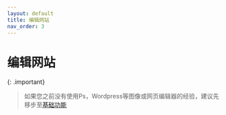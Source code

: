 ```yaml
---
layout: default
title: 编辑网站
nav_order: 3
---
```

# 编辑网站
{: .important}
>如果您之前没有使用Ps，Wordpress等图像或网页编辑器的经验，建议先移步至[基础功能](https://keycas-doc.github.io/docs/basic-functions/)
